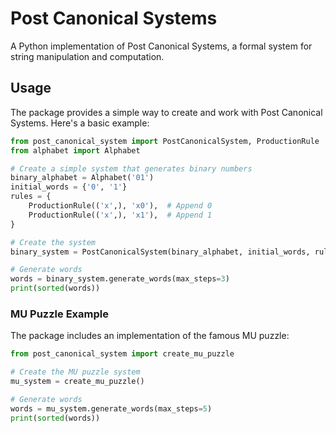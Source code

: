 # Post Canonical Systems

A Python implementation of Post Canonical Systems, a formal system for string manipulation and computation.

## Usage

The package provides a simple way to create and work with Post Canonical Systems. Here's a basic example:

```python
from post_canonical_system import PostCanonicalSystem, ProductionRule
from alphabet import Alphabet

# Create a simple system that generates binary numbers
binary_alphabet = Alphabet('01')
initial_words = {'0', '1'}
rules = {
    ProductionRule(('x',), 'x0'),  # Append 0
    ProductionRule(('x',), 'x1'),  # Append 1
}

# Create the system
binary_system = PostCanonicalSystem(binary_alphabet, initial_words, rules)

# Generate words
words = binary_system.generate_words(max_steps=3)
print(sorted(words))
```

### MU Puzzle Example

The package includes an implementation of the famous MU puzzle:

```python
from post_canonical_system import create_mu_puzzle

# Create the MU puzzle system
mu_system = create_mu_puzzle()

# Generate words
words = mu_system.generate_words(max_steps=5)
print(sorted(words))
```
